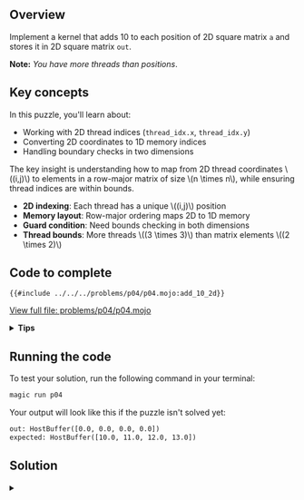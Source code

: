 ## Overview
Implement a kernel that adds 10 to each position of 2D square matrix `a` and stores it in 2D square matrix `out`.

**Note:** _You have more threads than positions_.

## Key concepts

In this puzzle, you'll learn about:
- Working with 2D thread indices (`thread_idx.x`, `thread_idx.y`)
- Converting 2D coordinates to 1D memory indices
- Handling boundary checks in two dimensions

The key insight is understanding how to map from 2D thread coordinates \\((i,j)\\) to elements in a row-major matrix of size \\(n \times n\\), while ensuring thread indices are within bounds.

- **2D indexing**: Each thread has a unique \\((i,j)\\) position
- **Memory layout**: Row-major ordering maps 2D to 1D memory
- **Guard condition**: Need bounds checking in both dimensions
- **Thread bounds**: More threads \\((3 \times 3)\\) than matrix elements \\((2 \times 2)\\)

## Code to complete

```mojo
{{#include ../../../problems/p04/p04.mojo:add_10_2d}}
```
<a href="{{#include ../_includes/repo_url.md}}/blob/main/problems/p04/p04.mojo" class="filename">View full file: problems/p04/p04.mojo</a>

<details>
<summary><strong>Tips</strong></summary>

<div class="solution-tips">

1. Get 2D indices: `row = thread_idx.y`, `col = thread_idx.x`
2. Add guard: `if row < size and col < size`
3. Inside guard add 10 in row-major way!
</div>
</details>

## Running the code

To test your solution, run the following command in your terminal:

```bash
magic run p04
```

Your output will look like this if the puzzle isn't solved yet:
```txt
out: HostBuffer([0.0, 0.0, 0.0, 0.0])
expected: HostBuffer([10.0, 11.0, 12.0, 13.0])
```

## Solution

<details class="solution-details">
<summary></summary>

```mojo
{{#include ../../../solutions/p04/p04.mojo:add_10_2d_solution}}
```

<div class="solution-explanation">

This solution:
1. Get 2D indices:  `row = thread_idx.y`, `col = thread_idx.x`
2. Add guard: `if row < size and col < size`
3. Inside guard: `out[row * size + col] = a[row * size + col] + 10.0`
</div>
</details>
